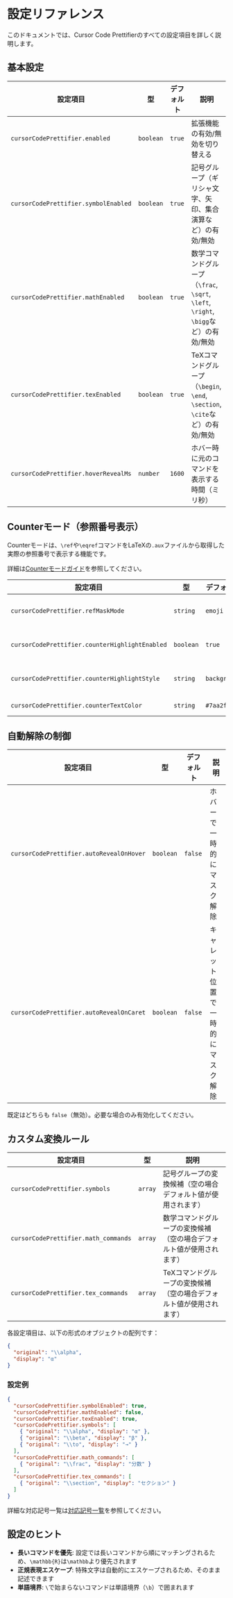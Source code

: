 # 設定リファレンス

このドキュメントでは、Cursor Code Prettifierのすべての設定項目を詳しく説明します。

## 基本設定

| 設定項目 | 型 | デフォルト | 説明 |
|---------|-----|----------|------|
| `cursorCodePrettifier.enabled` | `boolean` | `true` | 拡張機能の有効/無効を切り替える |
| `cursorCodePrettifier.symbolEnabled` | `boolean` | `true` | 記号グループ（ギリシャ文字、矢印、集合演算など）の有効/無効 |
| `cursorCodePrettifier.mathEnabled` | `boolean` | `true` | 数学コマンドグループ（`\frac`, `\sqrt`, `\left`, `\right`, `\bigg`など）の有効/無効 |
| `cursorCodePrettifier.texEnabled` | `boolean` | `true` | TeXコマンドグループ（`\begin`, `\end`, `\section`, `\cite`など）の有効/無効 |
| `cursorCodePrettifier.hoverRevealMs` | `number` | `1600` | ホバー時に元のコマンドを表示する時間（ミリ秒） |

## Counterモード（参照番号表示）

Counterモードは、`\ref`や`\eqref`コマンドをLaTeXの`.aux`ファイルから取得した実際の参照番号で表示する機能です。

詳細は[Counterモードガイド](counter-mode.md)を参照してください。

| 設定項目 | 型 | デフォルト | 説明 |
|---------|-----|----------|------|
| `cursorCodePrettifier.refMaskMode` | `string` | `emoji` | `\ref`/`\eqref` の表示方法（`emoji` または `counter`） |
| `cursorCodePrettifier.counterHighlightEnabled` | `boolean` | `true` | counterモードで番号マスクしている箇所を控えめに強調 |
| `cursorCodePrettifier.counterHighlightStyle` | `string` | `background` | 強調スタイル（`background` / `text` / `emoji` / `none`） |
| `cursorCodePrettifier.counterTextColor` | `string` | `#7aa2f7` | `counterHighlightStyle: "text"` のときの文字色 |

## 自動解除の制御

| 設定項目 | 型 | デフォルト | 説明 |
|---------|-----|----------|------|
| `cursorCodePrettifier.autoRevealOnHover` | `boolean` | `false` | ホバーで一時的にマスク解除 |
| `cursorCodePrettifier.autoRevealOnCaret` | `boolean` | `false` | キャレット位置で一時的にマスク解除 |

既定はどちらも `false`（無効）。必要な場合のみ有効化してください。

## カスタム変換ルール

| 設定項目 | 型 | 説明 |
|---------|-----|------|
| `cursorCodePrettifier.symbols` | `array` | 記号グループの変換候補（空の場合デフォルト値が使用されます） |
| `cursorCodePrettifier.math_commands` | `array` | 数学コマンドグループの変換候補（空の場合デフォルト値が使用されます） |
| `cursorCodePrettifier.tex_commands` | `array` | TeXコマンドグループの変換候補（空の場合デフォルト値が使用されます） |

各設定項目は、以下の形式のオブジェクトの配列です：

```json
{
  "original": "\\alpha",
  "display": "α"
}
```

### 設定例

```json
{
  "cursorCodePrettifier.symbolEnabled": true,
  "cursorCodePrettifier.mathEnabled": false,
  "cursorCodePrettifier.texEnabled": true,
  "cursorCodePrettifier.symbols": [
    { "original": "\\alpha", "display": "α" },
    { "original": "\\beta", "display": "β" },
    { "original": "\\to", "display": "→" }
  ],
  "cursorCodePrettifier.math_commands": [
    { "original": "\\frac", "display": "分数" }
  ],
  "cursorCodePrettifier.tex_commands": [
    { "original": "\\section", "display": "セクション" }
  ]
}
```

詳細な対応記号一覧は[対応記号一覧](supported-symbols.md)を参照してください。

## 設定のヒント

- **長いコマンドを優先**: 設定では長いコマンドから順にマッチングされるため、`\mathbb{R}`は`\mathbb`より優先されます
- **正規表現エスケープ**: 特殊文字は自動的にエスケープされるため、そのまま記述できます
- **単語境界**: `\`で始まらないコマンドは単語境界（`\b`）で囲まれます

